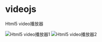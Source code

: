 # videojs
Html5 video播放器

![Html5 video播放器1](https://github.com/zhiquan181/videojs/blob/master/111.jpg)
![Html5 video播放器2](https://github.com/zhiquan181/videojs/blob/master/222.jpg)
